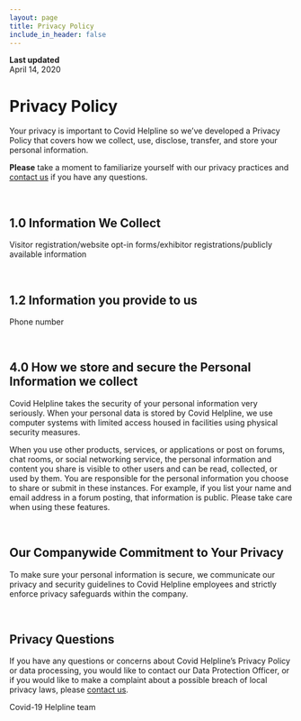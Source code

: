 ```yaml
---
layout: page
title: Privacy Policy
include_in_header: false
---
```


**Last updated**  
April 14, 2020

# Privacy Policy
Your privacy is important to Covid Helpline so we’ve developed a Privacy Policy that covers how we collect, use, disclose, transfer, and store your personal information.


**Please** take a moment to familiarize yourself with our privacy practices and [contact us](mailto:covid.helpline@gmail.com) if you have any questions.

<br>

## 1.0 Information We Collect
Visitor registration/website opt-in forms/exhibitor registrations/publicly available information

<br>

## 1.2 Information you provide to us 
Phone number

<br>

## 4.0 How we store and secure the Personal Information we collect
Covid Helpline takes the security of your personal information very seriously. When your personal data is stored by Covid Helpline, we use computer systems with limited access housed in facilities using physical security measures. 

When you use other products, services, or applications or post on forums, chat rooms, or social networking service, the personal information and content you share is visible to other users and can be read, collected, or used by them. You are responsible for the personal information you choose to share or submit in these instances. For example, if you list your name and email address in a forum posting, that information is public. Please take care when using these features.

<br>

## Our Companywide Commitment to Your Privacy 
To make sure your personal information is secure, we communicate our privacy and security guidelines to Covid Helpline employees and strictly enforce privacy safeguards within the company.

<br>

## Privacy Questions
If you have any questions or concerns about Covid Helpline’s Privacy Policy or data processing, you would like to contact our Data Protection Officer, or if you would like to make a complaint about a possible breach of local privacy laws, please [contact us](mailto:covid.helpline@gmail.com).

Covid-19 Helpline team 
